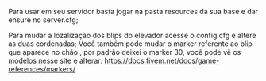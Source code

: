 Para usar em seu servidor basta jogar na pasta resources da sua base e dar ensure no server.cfg;

Para mudar a lozalização dos blips do elevador acesse o config.cfg e altere as duas cordenadas;
Você também pode mudar o marker referente ao blip que aparece no chão , por padrão deixei o marker 30, você pode vê os modelos nesse site e alterar: https://docs.fivem.net/docs/game-references/markers/

